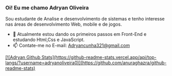 ### Oi! Eu me chamo Adryan Oliveira

Sou estudante de Analise e desenvolvimento de sistemas e tenho interesse nas áreas de desenvolvimento Web, mobile e de jogos.



- 🌱 Atualmente estou dando os primeiros passos em Front-End e estudando Html,Css e JavaScript.
- 📫 Contate-me no E-mail: Adryancunha321@gmail.com 


<div>
<a href="https://github.com/AdryanOliveira0">
[![Adryan Github Stats](https://github-readme-stats.vercel.app/api/top-langs/?username=adryanoliveira0)](https://github.com/anuraghazra/github-readme-stats)
</div>
